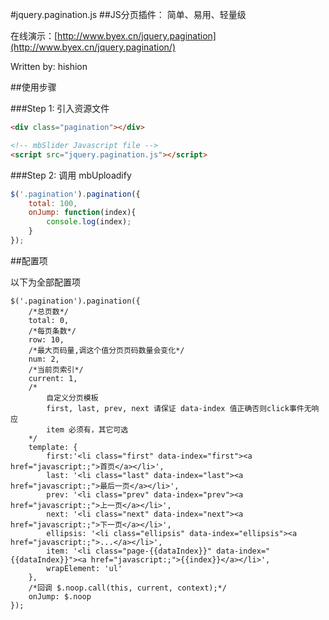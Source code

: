 
#jquery.pagination.js
##JS分页插件： 简单、易用、轻量级


在线演示：[http://www.byex.cn/jquery.pagination](http://www.byex.cn/jquery.pagination/)

Written by: hishion

##使用步骤

###Step 1: 引入资源文件


```html
<div class="pagination"></div>

<!-- mbSlider Javascript file -->
<script src="jquery.pagination.js"></script>
```


###Step 2: 调用 mbUploadify 

```javascript
$('.pagination').pagination({
    total: 100,
    onJump: function(index){
        console.log(index);
    }
}); 
```

##配置项

以下为全部配置项
```
$('.pagination').pagination({
    /*总页数*/
    total: 0,
    /*每页条数*/
    row: 10,
    /*最大页码量,调这个值分页页码数量会变化*/
    num: 2,
    /*当前页索引*/
    current: 1,
    /*
        自定义分页模板
        first, last, prev, next 请保证 data-index 值正确否则click事件无响应
        item 必须有，其它可选
    */
    template: {
        first:'<li class="first" data-index="first"><a href="javascript:;">首页</a></li>',
        last: '<li class="last" data-index="last"><a href="javascript:;">最后一页</a></li>',
        prev: '<li class="prev" data-index="prev"><a href="javascript:;">上一页</a></li>',
        next: '<li class="next" data-index="next"><a href="javascript:;">下一页</a></li>',
        ellipsis: '<li class="ellipsis" data-index="ellipsis"><a href="javascript:;">...</a></li>',
        item: '<li class="page-{{dataIndex}}" data-index="{{dataIndex}}"><a href="javascript:;">{{index}}</a></li>',
        wrapElement: 'ul'
    },
    /*回调 $.noop.call(this, current, context);*/
    onJump: $.noop
}); 
```

